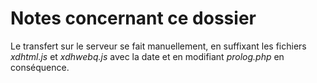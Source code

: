 # Notes concernant ce dossier

Le transfert sur le serveur se fait manuellement, en suffixant les fichiers *xdhtml.js* et *xdhwebq.js* avec la date et en modifiant *prolog.php* en conséquence.
